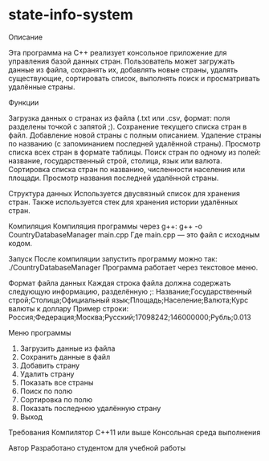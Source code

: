 # state-info-system

Описание

Эта программа на C++ реализует консольное приложение для управления базой данных стран.
Пользователь может загружать данные из файла, сохранять их, добавлять новые страны, удалять существующие, сортировать список, выполнять поиск и просматривать удалённые страны.

Функции

Загрузка данных о странах из файла (.txt или .csv, формат: поля разделены точкой с запятой ;).
Сохранение текущего списка стран в файл.
Добавление новой страны с полным описанием.
Удаление страны по названию (с запоминанием последней удалённой страны).
Просмотр списка всех стран в формате таблицы.
Поиск стран по одному из полей: название, государственный строй, столица, язык или валюта.
Сортировка списка стран по названию, численности населения или площади.
Просмотр названия последней удалённой страны.

Структура данных
Используется двусвязный список для хранения стран.
Также используется стек для хранения истории удалённых стран.

Компиляция
Компиляция программы через g++:
g++ -o CountryDatabaseManager main.cpp
Где main.cpp — это файл с исходным кодом.

Запуск
После компиляции запустить программу можно так:
./CountryDatabaseManager
Программа работает через текстовое меню.

Формат файла данных
Каждая строка файла должна содержать следующую информацию, разделённую ;:
Название;Государственный строй;Столица;Официальный язык;Площадь;Население;Валюта;Курс валюты к доллару
Пример строки:
Россия;Федерация;Москва;Русский;17098242;146000000;Рубль;0.013

Меню программы
1. Загрузить данные из файла
2. Сохранить данные в файл
3. Добавить страну
4. Удалить страну
5. Показать все страны
6. Поиск по полю
7. Сортировка по полю
8. Показать последнюю удалённую страну
9. Выход

Требования
Компилятор C++11 или выше
Консольная среда выполнения

Автор
Разработано студентом для учебной работы
